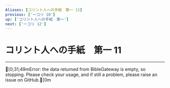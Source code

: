 ```yaml
---
Aliases: [コリント人への手紙　第一 11]
previous: ['一コリ 10']
up: ['コリント人への手紙　第一']
next: ['一コリ 12']
---
```

# コリント人への手紙　第一 11

***
[0;31;49mError: the data returned from BibleGateway is empty, so stopping. Please check your usage, and if still a problem, please raise an issue on GitHub.[0m
